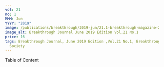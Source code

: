 ```yaml
---
vol: 21
no: 1
MMM: Jun
YYYY: "2019"
image: /publications/breakthrough/2019-jun/21.1-breakthrough-magazine-2019-june.jpg
image_alt: Breakthrough Journal June 2019 Edition Vol.21 No.1
price: 16
tags: Breakthrough Journal, June 2019 Edition ,Vol.21 No.1, Breakthrough Science
  Society
---
```

Table of Content